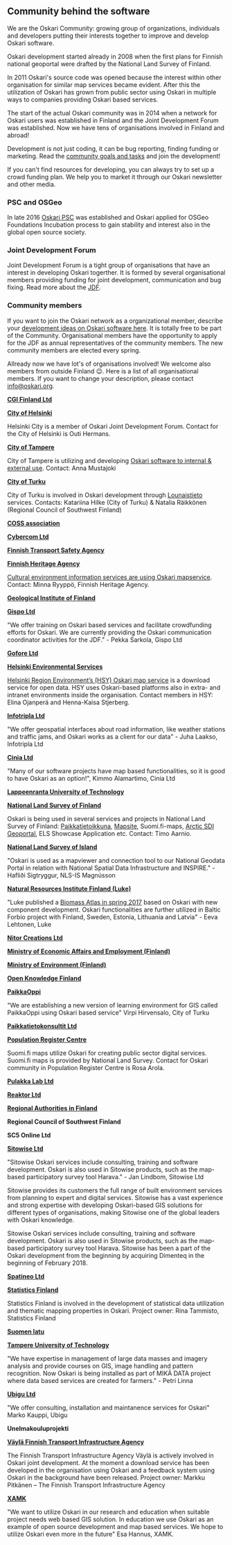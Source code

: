 ## Community behind the software

We are the Oskari Community: growing group of organizations, individuals and developers putting their interests together to improve and develop Oskari software.

Oskari development started already in 2008 when the first plans for Finnish national geoportal were drafted by the National Land Survey of Finland. 

In 2011 Oskari's source code was opened because the interest within other organisation for similar map services became evident. After this the utilization of Oskari has grown from public sector using Oskari in multiple ways to companies providing Oskari based services. 

The start of the actual Oskari community was in 2014 when a network for Oskari users was established in Finland and the Joint Development Forum was established. Now we have tens of organisations involved in Finland and abroad! 

Development is not just coding, it can be bug reporting, finding funding or marketing. Read  the [community goals and tasks](community_goals.md) and join the development!

If you can't find resources for developing, you can always try to set up a crowd funding plan. We help you to market it through our Oskari newsletter and other media.

### PSC and OSGeo

In late 2016 [Oskari PSC](https://github.com/oskariorg/oskari-docs/wiki/Project-Steering-Committee) was established and Oskari applied for OSGeo Foundations Incubation process to gain stability and interest also in the global open source society.

### Joint Development Forum

Joint Development Forum is a tight group of organisations that have an interest in developing Oskari togerther. It is formed by several organisational members providing funding for joint development, communication and bug fixing. Read more about the [JDF](JDF.md).

### Community members

If you want to join the Oskari network as a organizational member, describe your [development ideas on Oskari software here](https://docs.google.com/forms/d/e/1FAIpQLSd2KZOQeJ5xDivG-X0r0HzMArHcRU6DRbb1hpS1uUS87VrY3w/viewform). It is totally free to be part of the Community. Organisational members have the opportunity to apply for the JDF as annual representatives of the community members. The new community members are elected every spring. 

Allready now we have lot's of organisations involved! We welcome also members from outside Finland 😉. Here is a list of all organisational members. If you want to change your description, please contact info@oskari.org. 

**[CGI Finland Ltd](http://www.cgi.fi/)**

**[City of Helsinki](http://www.helsinki.fi/)**

Helsinki City is a member of Oskari Joint Development Forum. Contact for the City of Helsinki is Outi Hermans.

**[City of Tampere](http://www.tampere.fi/)**

City of Tampere is utilizing and developing [Oskari software to internal & external use](https://kartat.tampere.fi/oskari/). Contact: Anna Mustajoki

**[City of Turku](http://www.turku.fi/)**

City of Turku is involved in Oskari development through [Lounaistieto](https://karttapalvelu.lounaistieto.fi/) services. Contacts: Katariina Hilke (City of Turku) & Natalia Räikkönen (Regional Council of Southwest Finland)

**[COSS association](https://coss.fi/)**

**[Cybercom Ltd](https://www.cybercom.com/)**

**[Finnish Transport Safety Agency](https://www.trafi.fi/en)**

**[Finnish Heritage Agency](http://www.nba.fi/)**

[Cultural environment information services are using Oskari mapservice](https://kartta.museoverkko.fi/). Contact: Minna Ryyppö, Finnish Heritage Agency.

**[Geological Institute of Finland](http://www.gtk.fi/)**

**[Gispo Ltd](http://www.gispo.fi/)** 

"We offer training on Oskari based services and facilitate crowdfunding efforts for Oskari. We are currently providing the Oskari communication coordinator activities for the JDF." - Pekka Sarkola, Gispo Ltd

**[Gofore Ltd](http://www.gofore.com/)**

**[Helsinki Environmental Services](https://www.hsy.fi/)** 

[Helsinki Region Environment’s (HSY) Oskari map service](https://kartta.hsy.fi/) is a download service for open data. HSY uses Oskari-based platforms also in extra- and intranet environments inside the organisation. Contact members in HSY: Elina Ojanperä and Henna-Kaisa Stjerberg.

**[Infotripla Ltd](http://www.infotripla.fi/)** 

"We offer geospatial interfaces about road information, like weather stations and traffic jams, and Oskari works as a client for our data" - Juha Laakso, Infotripla Ltd

**[Cinia Ltd](http://www.cinia.fi/)** 

"Many of our software projects have map based functionalities, so it is good to have Oskari as an option!", Kimmo Alamartimo, Cinia Ltd

**[Lappeenranta University of Technology](http://www.lut.fi/)**

**[National Land Survey of Finland](http://www.maanmittauslaitos.fi/)**

Oskari is being used in several services and projects in National Land Survey of Finland: [Paikkatietoikkuna](http://www.paikkatietoikkuna.fi/), [Mapsite](https://asiointi.maanmittauslaitos.fi/karttapaikka/), Suomi.fi-maps, [Arctic SDI Geoportal](https://arctic-sdi.org/), ELS Showcase Application etc. Contact: Timo Aarnio.

**[National Land Survey of Island](https://www.lmi.is/en/)**  

"Oskari is used as a mapviewer and connection tool to our National Geodata Portal in relation with National Spatial Data Infrastructure and INSPIRE." - Hafliði Sigtryggur, NLS-IS Magnússon

**[Natural Resources Institute Finland (Luke)](https://www.luke.fi/en/)**

"Luke published a [Biomass Atlas in spring 2017](https://www.luke.fi/biomassa-atlas/en/) based on Oskari with new component development. Oskari functionalities are further utilized in Baltic Forbio project with Finland, Sweden, Estonia, Lithuania and Latvia"  - Eeva Lehtonen, Luke 


**[Nitor Creations Ltd](http://www.nitorcreations.com/)**

**[Ministry of Economic Affairs and Employment (Finland)](http://www.tem.fi/)**

**[Ministry of Environment (Finland)](http://www.ym.fi/fi-FI)**

**[Open Knowledge Finland](http://okf.fi/about/)**

**[PaikkaOppi](http://www.paikkaoppi.fi/fi/)** 

"We are establishing a new version of learning environment for GIS called PaikkaOppi using Oskari based service" Virpi Hirvensalo, City of Turku

**[Paikkatietokonsultit Ltd](http://www.paikkatietokonsultit.fi/)**

**[Population Register Centre](https://verkosto.oskari.org/vaestorekisterikeskus/)**

Suomi.fi maps utilize Oskari for creating public sector digital services. Suomi.fi maps is provided by National Land Survey. Contact for Oskari community in Population Register Centre is Rosa Arola.

**[Pulakka Lab Ltd](https://www.pulakka.com/)**

**[Reaktor Ltd](http://www.reaktor.fi/)**

**[Regional Authorities in Finland](http://www.avi.fi/)**

**Regional Council of Southwest Finland**

**SC5 Online Ltd**

**[Sitowise Ltd](https://www.sitowise.com/en)** 

"Sitowise Oskari services include consulting, training and software development. Oskari is also used in Sitowise products, such as the map-based participatory survey tool Harava." - Jan Lindbom, Sitowise Ltd 

Sitowise provides its customers the full range of built environment services from planning to expert and digital services. Sitowise has a vast experience and strong expertise with developing Oskari-based GIS solutions for different types of organisations, making Sitowise one of the global leaders with Oskari knowledge.

Sitowise Oskari services include consulting, training and software development. Oskari is also used in Sitowise products, such as the map-based participatory survey tool Harava. Sitowise has been a part of the Oskari development from the beginning by acquiring Dimenteq in the beginning of February 2018.

**[Spatineo Ltd](http://www.spatineo.com/)**

**[Statistics Finland](http://www.stat.fi/)**

Statistics Finland is involved in the development of statistical data utilization and thematic mapping properties in Oskari. Project owner: Rina Tammisto, Statistics Finland

**[Suomen latu](https://www.suomenlatu.fi/en)**

**[Tampere University of Technology](http://www.tut.fi/fi/pori/index.htm)** 

"We have expertise in management of large data masses and imagery analysis and provide courses on GIS, image handling and pattern recognition. Now Oskari is being installed as part of MIKÄ DATA project where data based services are created for farmers." - Petri Linna

**[Ubigu Ltd](https://www.ubigu.fi/en/)** 

"We offer consulting, installation and maintanence services for Oskari"  Marko Kauppi, Ubigu

**Unelmakouluprojekti**

**[Väylä Finnish Transport Infrastructure Agency](https://vayla.fi/web/en)**

The Finnish Transport Infrastructure Agency Väylä is actively involved in Oskari joint development. At the moment a download service has been developed in the organisation using Oskari and a feedback system using Oskari in the background have been released.
Project owner: Markku Pitkänen – The Finnish Transport Infrastructure Agency

**[XAMK](https://www.xamk.fi/en/frontpage/)** 

"We want to utilize Oskari in our research and education when suitable project needs web based GIS solution. In education we use Oskari as an example of open source development and map based services. We hope to utilize Oskari even more in the future" Esa Hannus, XAMK.
